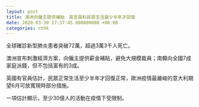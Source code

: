 ```yaml
---
layout: post
title: 澳洲向僱主提供補貼　英官員料民眾生活最少半年才回復
date: 2020-03-30 17:37:45.000000000 +08:00
categories: rthk
---
```


全球確診新型肺炎患者突破72萬，超過3萬3千人死亡。

澳洲宣布刺激經濟方案，向僱主提供薪金補貼，避免大規模裁員；南韓向全國7成家庭派錢，但不包括富有的3成。

英國有官員估計，民眾正常生活至少半年才回復正常，歐洲疫情最嚴峻的意大利期望6月可放寬現時部分措施。

一項估計顯示，至少30億人的活動在疫情下受限制。
